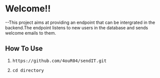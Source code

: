 # Welcome!!

--This project aims at providing an endpoint that can be intergrated in the backend.The endpoint listens to new users in the database and sends welcome emails to them.

## How To Use
<!-- --Not Ready For Use!! -->
1. <pre>https://github.com/4ouR04/sendIT.git</pre>
2. <pre>cd directory</pre>
